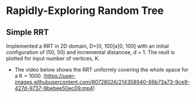 # Rapidly-Exploring Random Tree
## Simple RRT
Implemented a RRT in 2D domain, D=[0, 100]x[0, 100] with an initial configuration of (50, 50) and incremental distancee, d = 1. The reult is plotted for input number of vertices, K.
* The video below shows the RRT uniformly covering the whole space for a K = 1000.
(https://user-images.githubusercontent.com/60728026/214358940-66b73a73-9ce9-427d-9737-9bebee50ec09.mp4)
## 